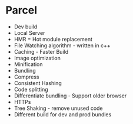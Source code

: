 # Parcel

- Dev build
- Local Server
- HMR = Hot module replacement
- File Watching algorithm - written in c++
- Caching - Faster Build
- Image optimization
- Minification
- Bundling
- Compress
- Consistent Hashing
- Code splitting
- Differentiate bundling - Support older browser
- HTTPs
- Tree Shaking - remove unused code
- Different build for dev and prod bundles
